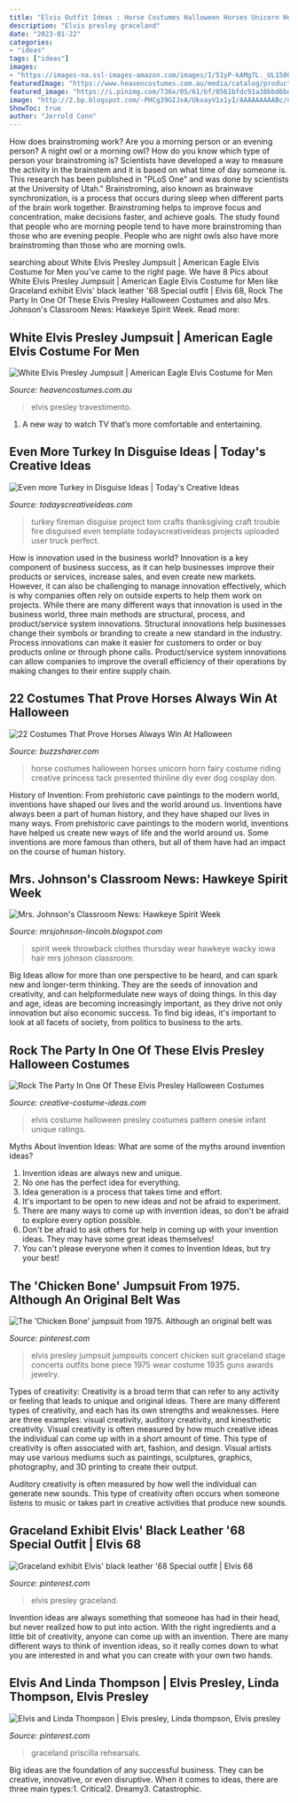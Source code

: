 ```yaml
---
title: "Elvis Outfit Ideas : Horse Costumes Halloween Horses Unicorn Horn Fairy Costume Riding Creative Princess Tack Presented Thinline Diy Ever Dog Cosplay Don"
description: "Elvis presley graceland"
date: "2023-01-22"
categories:
- "ideas"
tags: ["ideas"]
images:
- "https://images-na.ssl-images-amazon.com/images/I/51yP-kAMg7L._UL1500_.jpg"
featuredImage: "https://www.heavencostumes.com.au/media/catalog/product/cache/3ca7c4de79fd9294a778cbfdebc9dde4/s/m/smf-36101-elvis-king-of-rock-white-eagle-mens-costume-back-r.jpg"
featured_image: "https://i.pinimg.com/736x/05/61/bf/0561bfdc91a38bbd6bdd535c560a08c8--linda-thompson-family-man.jpg"
image: "http://2.bp.blogspot.com/-PHCg39GIJxA/UkxayV1x1yI/AAAAAAAAABc/nyxptMUPoMQ/s1600/Wacky+Day+005.JPG"
ShowToc: true
author: "Jerrold Conn"
---
```



How does brainstroming work?
Are you a morning person or an evening person? A night owl or a morning owl? How do you know which type of person your brainstroming is? Scientists have developed a way to measure the activity in the brainstem and it is based on what time of day someone is. This research has been published in "PLoS One" and was done by scientists at the University of Utah."
Brainstroming, also known as brainwave synchronization, is a process that occurs during sleep when different parts of the brain work together. Brainstroming helps to improve focus and concentration, make decisions faster, and achieve goals. The study found that people who are morning people tend to have more brainstroming than those who are evening people. People who are night owls also have more brainstroming than those who are morning owls.

	

		
searching about White Elvis Presley Jumpsuit | American Eagle Elvis Costume for Men you've came to the right page. We have 8 Pics about White Elvis Presley Jumpsuit | American Eagle Elvis Costume for Men like Graceland exhibit Elvis&#039; black leather &#039;68 Special outfit | Elvis 68, Rock The Party In One Of These Elvis Presley Halloween Costumes and also Mrs. Johnson&#039;s Classroom News: Hawkeye Spirit Week. Read more:
		
    
## White Elvis Presley Jumpsuit | American Eagle Elvis Costume For Men

<img loading=lazy src="https://www.heavencostumes.com.au/media/catalog/product/cache/3ca7c4de79fd9294a778cbfdebc9dde4/s/m/smf-36101-elvis-king-of-rock-white-eagle-mens-costume-back-r.jpg" onerror="this.onerror=null;this.src='https://tse1.mm.bing.net/th?id=OIP.KnU-OYkrGkFrcF3D2pfOewHaKT&amp;pid=15.1';" alt="White Elvis Presley Jumpsuit | American Eagle Elvis Costume for Men">

_Source: heavencostumes.com.au_

>elvis presley travestimento. 

	

1. A new way to watch TV that’s more comfortable and entertaining.

    
## Even More Turkey In Disguise Ideas | Today&#039;s Creative Ideas

<img loading=lazy src="https://todayscreativeideas.com/wp-content/uploads/2019/10/Fireman-Tom-Turkey.jpg" onerror="this.onerror=null;this.src='https://tse2.mm.bing.net/th?id=OIP.edNKsiIs-R6FhzlxxD9jWQAAAA&amp;pid=15.1';" alt="Even more Turkey in Disguise Ideas | Today&#039;s Creative Ideas">

_Source: todayscreativeideas.com_

>turkey fireman disguise project tom crafts thanksgiving craft trouble fire disguised even template todayscreativeideas projects uploaded user truck perfect. 

	

How is innovation used in the business world?
Innovation is a key component of business success, as it can help businesses improve their products or services, increase sales, and even create new markets. However, it can also be challenging to manage innovation effectively, which is why companies often rely on outside experts to help them work on projects. 
While there are many different ways that innovation is used in the business world, three main methods are structural, process, and product/service system innovations. Structural innovations help businesses change their symbols or branding to create a new standard in the industry. Process innovations can make it easier for customers to order or buy products online or through phone calls. Product/service system innovations can allow companies to improve the overall efficiency of their operations by making changes to their entire supply chain.

    
## 22 Costumes That Prove Horses Always Win At Halloween

<img loading=lazy src="https://buzzsharer.com/wp-content/uploads/2015/10/Unicorn.jpg" onerror="this.onerror=null;this.src='https://tse2.mm.bing.net/th?id=OIP.xwTuaFdBBkMzs4R0LAcBVgHaLH&amp;pid=15.1';" alt="22 Costumes That Prove Horses Always Win At Halloween">

_Source: buzzsharer.com_

>horse costumes halloween horses unicorn horn fairy costume riding creative princess tack presented thinline diy ever dog cosplay don. 

	

History of Invention: From prehistoric cave paintings to the modern world, inventions have shaped our lives and the world around us.
Inventions have always been a part of human history, and they have shaped our lives in many ways. From prehistoric cave paintings to the modern world, inventions have helped us create new ways of life and the world around us. Some inventions are more famous than others, but all of them have had an impact on the course of human history.

    
## Mrs. Johnson&#039;s Classroom News: Hawkeye Spirit Week

<img loading=lazy src="http://2.bp.blogspot.com/-PHCg39GIJxA/UkxayV1x1yI/AAAAAAAAABc/nyxptMUPoMQ/s1600/Wacky+Day+005.JPG" onerror="this.onerror=null;this.src='https://tse2.mm.bing.net/th?id=OIP.Ij9mLszxAo474WU-ozC-4wHaFj&amp;pid=15.1';" alt="Mrs. Johnson&#039;s Classroom News: Hawkeye Spirit Week">

_Source: mrsjohnson-lincoln.blogspot.com_

>spirit week throwback clothes thursday wear hawkeye wacky iowa hair mrs johnson classroom. 

	

Big Ideas allow for more than one perspective to be heard, and can spark new and longer-term thinking. They are the seeds of innovation and creativity, and can helpformedulate new ways of doing things. In this day and age, ideas are becoming increasingly important, as they drive not only innovation but also economic success. To find big ideas, it's important to look at all facets of society, from politics to business to the arts.

    
## Rock The Party In One Of These Elvis Presley Halloween Costumes

<img loading=lazy src="https://images-na.ssl-images-amazon.com/images/I/51yP-kAMg7L._UL1500_.jpg" onerror="this.onerror=null;this.src='https://tse4.mm.bing.net/th?id=OIP.YSuXAU-YrnUFGbyZW0GdpwHaHa&amp;pid=15.1';" alt="Rock The Party In One Of These Elvis Presley Halloween Costumes">

_Source: creative-costume-ideas.com_

>elvis costume halloween presley costumes pattern onesie infant unique ratings. 

	

Myths About Invention Ideas: What are some of the myths around invention ideas?
1. Invention ideas are always new and unique.
2. No one has the perfect idea for everything.
3. Idea generation is a process that takes time and effort.
4. It's important to be open to new ideas and not be afraid to experiment.
5. There are many ways to come up with invention ideas, so don't be afraid to explore every option possible.
6. Don't be afraid to ask others for help in coming up with your invention ideas. They may have some great ideas themselves!
7. You can't please everyone when it comes to Invention Ideas, but try your best!

    
## The &#039;Chicken Bone&#039; Jumpsuit From 1975. Although An Original Belt Was

<img loading=lazy src="https://i.pinimg.com/originals/ac/65/8c/ac658cccf6f09df7b8ba9189c66e1f4e.jpg" onerror="this.onerror=null;this.src='https://tse2.mm.bing.net/th?id=OIP.HwjfNOUWLjEP5sZdBb3sSgAAAA&amp;pid=15.1';" alt="The &#039;Chicken Bone&#039; jumpsuit from 1975. Although an original belt was">

_Source: pinterest.com_

>elvis presley jumpsuit jumpsuits concert chicken suit graceland stage concerts outfits bone piece 1975 wear costume 1935 guns awards jewelry. 

	

Types of creativity:
Creativity is a broad term that can refer to any activity or feeling that leads to unique and original ideas. There are many different types of creativity, and each has its own strengths and weaknesses. Here are three examples: visual creativity, auditory creativity, and kinesthetic creativity.
Visual creativity is often measured by how much creative ideas the individual can come up with in a short amount of time. This type of creativity is often associated with art, fashion, and design. Visual artists may use various mediums such as paintings, sculptures, graphics, photography, and 3D printing to create their output.

Auditory creativity is often measured by how well the individual can generate new sounds. This type of creativity often occurs when someone listens to music or takes part in creative activities that produce new sounds.

    
## Graceland Exhibit Elvis&#039; Black Leather &#039;68 Special Outfit | Elvis 68

<img loading=lazy src="https://i.pinimg.com/originals/31/33/29/313329084852451af793fb570401d4df.jpg" onerror="this.onerror=null;this.src='https://tse1.mm.bing.net/th?id=OIP._w5qnlfhOjDq23fXDJLSIQHaQh&amp;pid=15.1';" alt="Graceland exhibit Elvis&#039; black leather &#039;68 Special outfit | Elvis 68">

_Source: pinterest.com_

>elvis presley graceland. 

	

Invention ideas are always something that someone has had in their head, but never realized how to put into action. With the right ingredients and a little bit of creativity, anyone can come up with an invention. There are many different ways to think of invention ideas, so it really comes down to what you are interested in and what you can create with your own two hands.

    
## Elvis And Linda Thompson | Elvis Presley, Linda Thompson, Elvis Presley

<img loading=lazy src="https://i.pinimg.com/736x/05/61/bf/0561bfdc91a38bbd6bdd535c560a08c8--linda-thompson-family-man.jpg" onerror="this.onerror=null;this.src='https://tse4.mm.bing.net/th?id=OIP._GnmZlxx2GiJtCZAigagQAHaHD&amp;pid=15.1';" alt="Elvis and Linda Thompson | Elvis presley, Linda thompson, Elvis presley">

_Source: pinterest.com_

>graceland priscilla rehearsals. 

	

Big ideas are the foundation of any successful business. They can be creative, innovative, or even disruptive. When it comes to ideas, there are three main types:1. Critical2. Dreamy3. Catastrophic.

